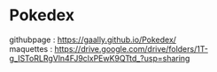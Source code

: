 # Pokedex

githubpage : https://gaally.github.io/Pokedex/ <br>
maquettes : https://drive.google.com/drive/folders/1T-g_ISToRLRgVln4FJ9clxPEwK9QTtd_?usp=sharing
